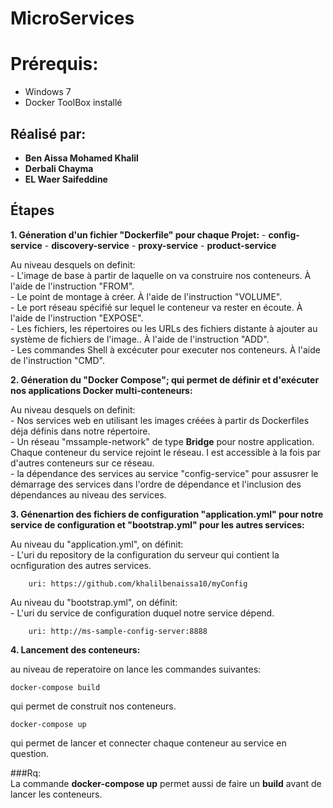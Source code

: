 # MicroServices


# Prérequis:
* Windows 7
* Docker ToolBox installé

## Réalisé par: 
* **Ben Aissa Mohamed Khalil**
* **Derbali Chayma**
* **EL Waer Saifeddine**

## Étapes

**1. Géneration d'un fichier "Dockerfile" pour chaque Projet:**
	- **config-service**
	- **discovery-service**
	- **proxy-service**
	- **product-service**

Au niveau desquels on definit:  
	- L'image de base à partir de laquelle on va construire nos conteneurs. À l'aide de l'instruction "FROM".  
	- Le point de montage à créer. À l'aide de l'instruction "VOLUME".  
	- Le port réseau spécifié sur lequel le conteneur va rester en écoute. À l'aide de l'instruction "EXPOSE".  
	- Les fichiers, les répertoires ou les URLs des fichiers distante à ajouter au système de fichiers de l'image.. À l'aide de l'instruction "ADD".  
	- Les commandes Shell à excécuter pour executer nos conteneurs. À l'aide de l'instruction "CMD".  

**2. Géneration du "Docker Compose"; qui permet de définir et d'exécuter nos applications Docker multi-conteneurs:**

Au niveau desquels on definit:  
	- Nos services web en utilisant les images créées à partir ds Dockerfiles déja définis dans notre répertoire.   
	- Un réseau "mssample-network" de type **Bridge** pour nostre application. Chaque conteneur du service rejoint le réseau. I est accessible à la fois par d'autres conteneurs sur ce réseau.  
	- la dépendance des services au service "config-service" pour assusrer le démarrage des services dans l'ordre de dépendance et l'inclusion des dépendances au niveau des services.  

**3. Génenartion des fichiers de configuration "application.yml" pour notre service de configuration et "bootstrap.yml" pour les autres services:**

Au niveau du "application.yml", on définit:  
	- L'uri du repository de la configuration du serveur qui contient la ocnfiguration des autres services.  
```
	uri: https://github.com/khalilbenaissa10/myConfig
```

Au niveau du "bootstrap.yml", on définit:  
	- L'uri du service de configuration duquel notre service dépend.  
```
	uri: http://ms-sample-config-server:8888
```

**4. Lancement des conteneurs:**

au niveau de reperatoire on lance les commandes suivantes:  
```
docker-compose build
```
qui permet de construit nos conteneurs.  
```
docker-compose up
```
qui permet de lancer et connecter chaque conteneur au service en question.  

###Rq:  
La commande **docker-compose up** permet aussi de faire un **build** avant de lancer les conteneurs.  
